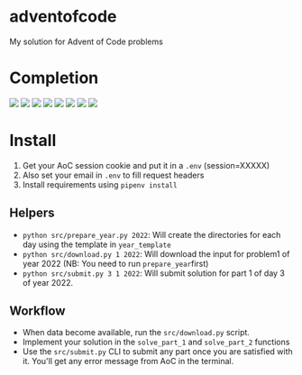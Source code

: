 # adventofcode
My solution for Advent of Code problems

# Completion
<!-- begin-year-badge -->
[![](https://img.shields.io/badge/2015-0%20stars-ef0f14)](./2015)
[![](https://img.shields.io/badge/2016-0%20stars-ef0f14)](./2016)
[![](https://img.shields.io/badge/2017-0%20stars-ef0f14)](./2017)
[![](https://img.shields.io/badge/2018-0%20stars-ef0f14)](./2018)
[![](https://img.shields.io/badge/2019-12%20stars-8b501b)](./2019)
[![](https://img.shields.io/badge/2020-22%20stars-68671e)](./2020)
[![](https://img.shields.io/badge/2021-0%20stars-ef0f14)](./2021)
[![](https://img.shields.io/badge/2022-16%20stars-7c5a1c)](./2022)
<!-- end-year-badge -->

# Install

1. Get your AoC session cookie and put it in a `.env` (session=XXXXX)
2. Also set your email in `.env` to fill request headers
3. Install requirements using `pipenv install`

## Helpers
- `python src/prepare_year.py 2022`: Will create the directories for each day using the template in `year_template`
- `python src/download.py 1 2022`: Will download the input for problem1 of year 2022 (NB: You need to run `prepare_year`first)
- `python src/submit.py 3 1 2022`: Will submit solution for part 1 of day 3 of year 2022.

## Workflow
- When data become available, run the `src/download.py` script.
- Implement your solution in the `solve_part_1` and `solve_part_2` functions
- Use the `src/submit.py` CLI to submit any part once you are satisfied with it. You'll get any error message from AoC in the terminal.
